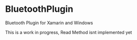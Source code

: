 # BluetoothPlugin
Bluetooth Plugin for Xamarin and Windows


This is a work in progress, Read Method isnt implemented yet
